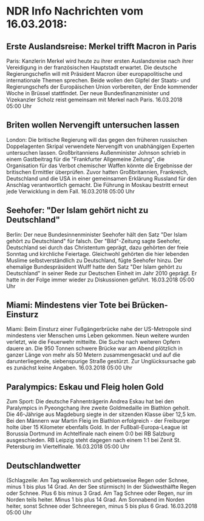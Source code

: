 # NDR Info Nachrichten vom 16.03.2018:


## Erste Auslandsreise: Merkel trifft Macron in Paris
Paris:					Kanzlerin Merkel wird heute zu ihrer ersten Auslandsreise nach ihrer Vereidigung in der französischen Hauptstadt erwartet. Die deutsche Regierungschefin will mit Präsident Macron über europapolitische und internationale Themen sprechen. Beide wollen den Gipfel der Staats- und Regierungschefs der Europäischen Union vorbereiten, der Ende kommender Woche in Brüssel stattfindet. Der neue Bundesfinanzminister und Vizekanzler Scholz reist gemeinsam mit Merkel nach Paris. 16.03.2018 05:00 Uhr 

## Briten wollen Nervengift untersuchen lassen
London: Die britische Regierung will das gegen den früheren russischen Doppelagenten Skripal verwendete Nervengift von unabhängigen Experten untersuchen lassen. Großbritanniens Außenminister Johnson schrieb in einem Gastbeitrag für die "Frankfurter Allgemeine Zeitung", die Organisation für das Verbot chemischer Waffen könnte die Ergebnisse der britischen Ermittler überprüfen. Zuvor hatten Großbritannien, Frankreich, Deutschland und die USA in einer gemeinsamen Erklärung Russland für den Anschlag verantwortlich gemacht. Die Führung in Moskau bestritt erneut jede Verwicklung in dem Fall. 16.03.2018 05:00 Uhr 

## Seehofer: "Der Islam gehört nicht zu Deutschland"
Berlin: Der neue Bundesinnenminister Seehofer hält den Satz "Der Islam gehört zu Deutschland" für falsch. Der "Bild"-Zeitung sagte Seehofer, Deutschland sei durch das Christentum geprägt, dazu gehörten der freie Sonntag und kirchliche Feiertage. Gleichwohl gehörten die hier lebenden Muslime selbstverständlich zu Deutschland, fügte Seehofer hinzu. Der ehemalige Bundespräsident Wulff hatte den Satz "Der Islam gehört zu Deutschland" in seiner Rede zur Deutschen Einheit im Jahr 2010 geprägt. Er hatte in der Folge immer wieder zu Diskussionen geführt. 16.03.2018 05:00 Uhr 

## Miami: Mindestens vier Tote bei Brücken-Einsturz
Miami: Beim Einsturz einer Fußgängerbrücke nahe der US-Metropole sind mindestens vier Menschen ums Leben gekommen. Neun weitere wurden verletzt, wie die Feuerwehr mitteilte. Die Suche nach weiteren Opfern dauere an. Die 950 Tonnen schwere Brücke war am Abend plötzlich in ganzer Länge von mehr als 50 Metern zusammengesackt und auf die darunterliegende, siebenspurige Straße gestürzt. Zur Unglücksursache gab es zunächst keine Angaben. 16.03.2018 05:00 Uhr 

## Paralympics: Eskau und Fleig holen Gold
Zum Sport: Die deutsche Fahnenträgerin Andrea Eskau hat bei den Paralympics in Pyeongchang ihre zweite Goldmedaille im Biathlon geholt. Die 46-Jährige aus Magdeburg siegte in der sitzenden Klasse über 12,5 km. Bei den Männern war Martin Fleig im Biathlon erfolgreich - der Freiburger holte über 15 Kilometer ebenfalls Gold. In der Fußball-Europa-League ist Borussia Dortmund im Achtelfinale nach einem 0:0 bei RB Salzburg ausgeschieden. RB Leipzig steht dagegen nach einem 1:1 bei Zenit St. Petersburg im Viertelfinale. 16.03.2018 05:00 Uhr 

## Deutschlandwetter
(Schlagzeile: Am Tag wolkenreich und gebietsweise Regen oder Schnee, minus 1 bis plus 14 Grad. An der See stürmisch) In der Südwesthälfte Regen oder Schnee. Plus 6 bis minus 3 Grad. Am Tag Schnee oder Regen, nur im Norden teils heiter. Minus 1 bis plus 14 Grad. Am Sonnabend im Norden heiter, sonst Schnee oder Schneeregen, minus 5 bis plus 6 Grad. 16.03.2018 05:00 Uhr 
